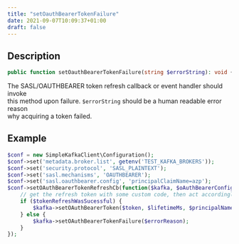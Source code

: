 ```yaml
---
title: "setOauthBearerTokenFailure"
date: 2021-09-07T10:09:37+01:00
draft: false
---
```

## Description
```php
public function setOauthBearerTokenFailure(string $errorString): void {}
```
The SASL/OAUTHBEARER token refresh callback or event handler should invoke  
this method upon failure. `$errorString` should be a human readable error reason  
why acquiring a token failed.
## Example
```php
$conf = new SimpleKafkaClient\Configuration();
$conf->set('metadata.broker.list', getenv('TEST_KAFKA_BROKERS'));
$conf->set('security.protocol', 'SASL_PLAINTEXT');
$conf->set('sasl.mechanisms', 'OAUTHBEARER');
$conf->set('sasl.oauthbearer.config', 'principalClaimName=azp');
$conf->setOAuthBearerTokenRefreshCb(function($kafka, $oAuthBearerConfig) {
    // get the refresh token with some custom code, then act accordingly
    if ($tokenRefreshWasSucessful) {
        $kafka->setOAuthBearerToken($token, $lifetimeMs, $principalName, $extensions);
    } else {
        $kafka->setOAuthBearerTokenFailure($errorReason);
    }
});
```